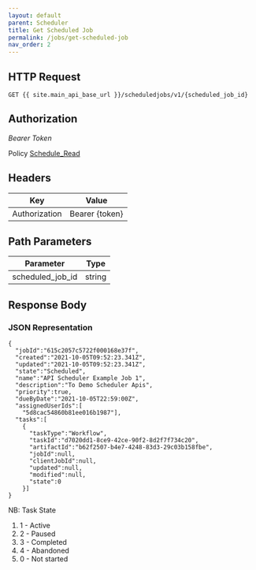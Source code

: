 ```yaml
---
layout: default
parent: Scheduler
title: Get Scheduled Job
permalink: /jobs/get-scheduled-job
nav_order: 2
---
```


## HTTP Request
```
GET {{ site.main_api_base_url }}/scheduledjobs/v1/{scheduled_job_id}
```
## Authorization

*Bearer Token*

Policy
[Schedule_Read]({{site.url}}{{site.baseurl}}/authentication/policies#schedule_read)

## Headers

| Key     | Value        |
| ----------- | ----------- |
| Authorization | Bearer {token}      |

## Path Parameters

| Parameter   | Type        |
| ----------- | ----------- |
| scheduled_job_id | string      |

## Response Body
### JSON Representation
```
{
  "jobId":"615c2057c5722f000168e37f",
  "created":"2021-10-05T09:52:23.341Z",
  "updated":"2021-10-05T09:52:23.341Z",
  "state":"Scheduled",
  "name":"API Scheduler Example Job 1",
  "description":"To Demo Scheduler Apis",
  "priority":true,
  "dueByDate":"2021-10-05T22:59:00Z",
  "assignedUserIds":[
    "5d8cac54860b81ee016b1987"],
  "tasks":[
    {
      "taskType":"Workflow",
      "taskId":"d7020dd1-8ce9-42ce-90f2-8d2f7f734c20",
      "artifactId":"b62f2507-b4e7-4248-83d3-29c03b158fbe",
      "jobId":null,
      "clientJobId":null,
      "updated":null,
      "modified":null,
      "state":0
    }]
}
```
NB:
Task State

1. 1 - Active 
2. 2 - Paused 
3. 3 - Completed  
4. 4 - Abandoned  
5. 0 - Not started 


